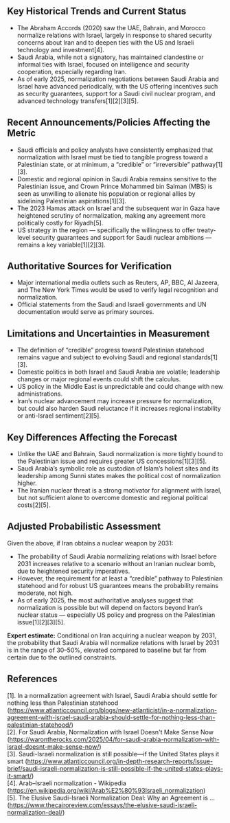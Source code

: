 ## Key Historical Trends and Current Status

- The Abraham Accords (2020) saw the UAE, Bahrain, and Morocco normalize relations with Israel, largely in response to shared security concerns about Iran and to deepen ties with the US and Israeli technology and investment[4].
- Saudi Arabia, while not a signatory, has maintained clandestine or informal ties with Israel, focused on intelligence and security cooperation, especially regarding Iran.
- As of early 2025, normalization negotiations between Saudi Arabia and Israel have advanced periodically, with the US offering incentives such as security guarantees, support for a Saudi civil nuclear program, and advanced technology transfers[1][2][3][5].

## Recent Announcements/Policies Affecting the Metric

- Saudi officials and policy analysts have consistently emphasized that normalization with Israel must be tied to tangible progress toward a Palestinian state, or at minimum, a “credible” or “irreversible” pathway[1][3].
- Domestic and regional opinion in Saudi Arabia remains sensitive to the Palestinian issue, and Crown Prince Mohammed bin Salman (MBS) is seen as unwilling to alienate his population or regional allies by sidelining Palestinian aspirations[1][3].
- The 2023 Hamas attack on Israel and the subsequent war in Gaza have heightened scrutiny of normalization, making any agreement more politically costly for Riyadh[5].
- US strategy in the region — specifically the willingness to offer treaty-level security guarantees and support for Saudi nuclear ambitions — remains a key variable[1][2][3].

## Authoritative Sources for Verification

- Major international media outlets such as Reuters, AP, BBC, Al Jazeera, and The New York Times would be used to verify legal recognition and normalization.
- Official statements from the Saudi and Israeli governments and UN documentation would serve as primary sources.

## Limitations and Uncertainties in Measurement

- The definition of “credible” progress toward Palestinian statehood remains vague and subject to evolving Saudi and regional standards[1][3].
- Domestic politics in both Israel and Saudi Arabia are volatile; leadership changes or major regional events could shift the calculus.
- US policy in the Middle East is unpredictable and could change with new administrations.
- Iran’s nuclear advancement may increase pressure for normalization, but could also harden Saudi reluctance if it increases regional instability or anti-Israel sentiment[2][5].

## Key Differences Affecting the Forecast

- Unlike the UAE and Bahrain, Saudi normalization is more tightly bound to the Palestinian issue and requires greater US concessions[1][3][5].
- Saudi Arabia’s symbolic role as custodian of Islam’s holiest sites and its leadership among Sunni states makes the political cost of normalization higher.
- The Iranian nuclear threat is a strong motivator for alignment with Israel, but not sufficient alone to overcome domestic and regional political costs[2][5].

## Adjusted Probabilistic Assessment

Given the above, if Iran obtains a nuclear weapon by 2031:

- The probability of Saudi Arabia normalizing relations with Israel before 2031 increases relative to a scenario without an Iranian nuclear bomb, due to heightened security imperatives.
- However, the requirement for at least a “credible” pathway to Palestinian statehood and for robust US guarantees means the probability remains moderate, not high.
- As of early 2025, the most authoritative analyses suggest that normalization is possible but will depend on factors beyond Iran’s nuclear status — especially US policy and progress on the Palestinian issue[1][2][3][5].

**Expert estimate:** Conditional on Iran acquiring a nuclear weapon by 2031, the probability that Saudi Arabia will normalize relations with Israel by 2031 is in the range of 30–50%, elevated compared to baseline but far from certain due to the outlined constraints.

## References

[1]. In a normalization agreement with Israel, Saudi Arabia should settle for nothing less than Palestinian statehood (https://www.atlanticcouncil.org/blogs/new-atlanticist/in-a-normalization-agreement-with-israel-saudi-arabia-should-settle-for-nothing-less-than-palestinian-statehood/)  
[2]. For Saudi Arabia, Normalization with Israel Doesn't Make Sense Now (https://warontherocks.com/2025/04/for-saudi-arabia-normalization-with-israel-doesnt-make-sense-now/)  
[3]. Saudi-Israeli normalization is still possible—if the United States plays it smart (https://www.atlanticcouncil.org/in-depth-research-reports/issue-brief/saudi-israeli-normalization-is-still-possible-if-the-united-states-plays-it-smart/)  
[4]. Arab–Israeli normalization - Wikipedia (https://en.wikipedia.org/wiki/Arab%E2%80%93Israeli_normalization)  
[5]. The Elusive Saudi-Israeli Normalization Deal: Why an Agreement is ... (https://www.thecairoreview.com/essays/the-elusive-saudi-israeli-normalization-deal/)